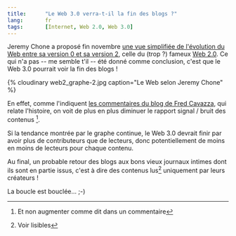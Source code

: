```yaml
--- 
title:      "Le Web 3.0 verra-t-il la fin des blogs ?" 
lang:       fr 
tags:       [Internet, Web 2.0, Web 3.0]
---
```


Jeremy Chone a proposé fin novembre [une vue simplifiée de l'évolution du Web entre sa version 0 et sa version 2](http://www.bitsandbuzz.com/2005/11/29/web-0x-to-web-20-simplified/), celle du (trop ?) fameux [Web 2.0](http://blogmarks.net/tag/web2.0?order_by=popularity). Ce qui n'a pas -- me semble t'il -- été donné comme conclusion, c'est que le Web 3.0 pourrait voir la fin des blogs !


{% cloudinary web2_graphe-2.jpg caption="Le Web selon Jeremy Chone" %}


En effet, comme l'indiquent [les commentaires du blog de Fred Cavazza](http://www.fredcavazza.net/index.php?2006/01/10/1017-les-facteurs-limitant-du-web-20#co), qui relate l'histoire, on voit de plus en plus diminuer le rapport signal / bruit des contenus [^1].

Si la tendance montrée par le graphe continue, le Web 3.0 devrait finir par avoir plus de contributeurs que de lecteurs, donc potentiellement de moins en moins de lecteurs pour chaque contenu.

Au final, un probable retour des blogs aux bons vieux journaux intimes dont ils sont en partie issus, c'est à dire des contenus lus[^2] uniquement par leurs créateurs !

La boucle est bouclée... ;-)


[^1]: Et non augmenter comme dit dans un commentaire

[^2]: Voir lisibles
